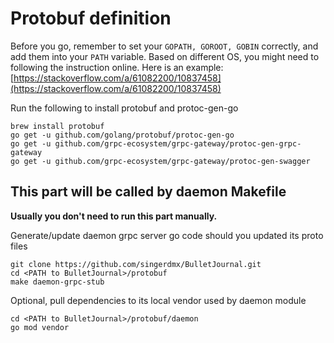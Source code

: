 # Protobuf definition

Before you go, remember to set your `GOPATH, GOROOT, GOBIN` correctly, and add them into your `PATH` variable. Based on different OS, you might need to following the instruction online. Here is an example: [https://stackoverflow.com/a/61082200/10837458](https://stackoverflow.com/a/61082200/10837458)

Run the following to install protobuf and protoc-gen-go
```
brew install protobuf
go get -u github.com/golang/protobuf/protoc-gen-go
go get -u github.com/grpc-ecosystem/grpc-gateway/protoc-gen-grpc-gateway
go get -u github.com/grpc-ecosystem/grpc-gateway/protoc-gen-swagger
```

## This part will be called by daemon Makefile
**Usually you don't need to run this part manually.**

Generate/update daemon grpc server go code should you updated its proto files
```
git clone https://github.com/singerdmx/BulletJournal.git
cd <PATH to BulletJournal>/protobuf
make daemon-grpc-stub
```

Optional, pull dependencies to its local vendor used by daemon module
```
cd <PATH to BulletJournal>/protobuf/daemon
go mod vendor
```
